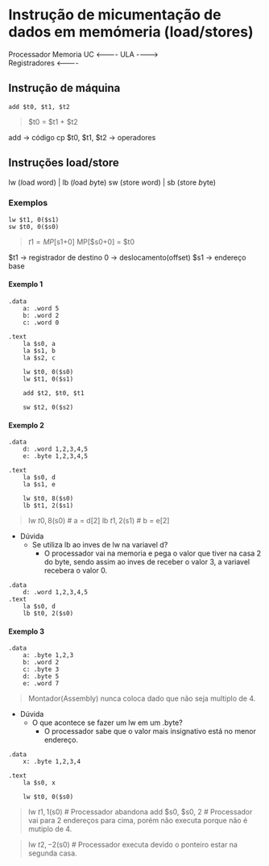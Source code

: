 # Instrução de micumentação de dados em memómeria (load/stores)

Processador		Memoria
UC 	   	<----
ULA 		---->	
Registradores   <----

## Instrução de máquina

```Assembly
add $t0, $t1, $t2
``` 

> $t0 =  $t1 + $t2

add -> código cp
$t0, $t1, $t2 -> operadores

## Instruções load/store
lw (*l*oad *w*ord)	|	lb (*l*oad *b*yte)
sw (*s*tore *w*ord)	|	sb (*s*tore *b*yte)

### Exemplos

```Assembly
lw $t1, 0($s1)
sw $t0, 0($s0)
```

> $t1 = MP[$s1+0]
> MP[$s0+0] = $t0

$t1 -> registrador de destino
0 -> deslocamento(offset)
$s1 -> endereço base

#### Exemplo 1
```Assembly
.data
	a: .word 5
	b: .word 2
	c: .word 0

.text
	la $s0, a
	la $s1, b
	la $s2, c

	lw $t0, 0($s0)
	lw $t1, 0($s1)

	add $t2, $t0, $t1

	sw $t2, 0($s2)	
```

#### Exemplo 2

```Assembly
.data
	d: .word 1,2,3,4,5
	e: .byte 1,2,3,4,5

.text
	la $s0, d
	la $s1, e

	lw $t0, 8($s0)
	lb $t1, 2($s1)
```
> lw $t0, 8($s0) # a = d[2]
> lb $t1, 2($s1) # b = e[2]

- Dúvida
	- Se utiliza lb ao inves de lw na variavel d?
		- O processador vai na memoria e pega o valor que tiver na casa 2 do byte, sendo assim ao inves de receber o valor 3, a variavel recebera o valor 0.

```Assembly
.data
	d: .word 1,2,3,4,5
.text
	la $s0, d
	lb $t0, 2($s0)
```

#### Exemplo 3

```Assembly
.data
	a: .byte 1,2,3
	b: .word 2
	c: .byte 3
	d: .byte 5
	e: .word 7
```

> Montador(Assembly) nunca coloca dado que não seja multiplo de 4.

- Dúvida
	- O que acontece se fazer um lw em um .byte?
		- O processador sabe que o valor mais insignativo está no menor endereço.

```Assembly
.data
	x: .byte 1,2,3,4

.text
	la $s0, x
	
	lw $t0, 0($s0)
```
> lw $t1, 1($s0) # Processador abandona
> add $s0, $s0, 2 # Processador vai para 2 endereços para cima, porém não executa porque não é mutiplo de 4.

> lw $t2, -2($s0) # Processador executa devido o ponteiro estar na segunda casa. 

